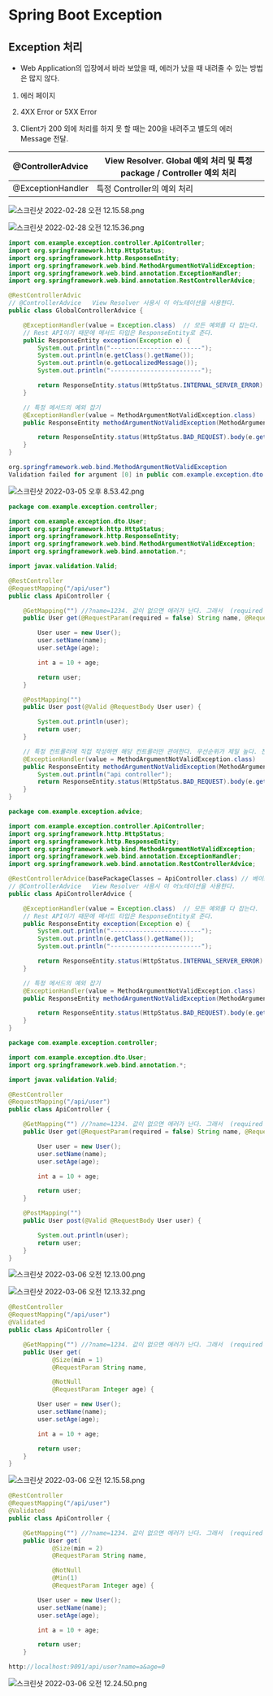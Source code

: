 # Spring Boot Exception

## Exception 처리
- Web Application의 입장에서 바라 보았을 때, 에러가 났을 때 내려줄 수 있는 방법은 많지 않다.

1. 에러 페이지

1. 4XX Error or 5XX Error
2. Client가 200 외에 처리를 하지 못 할 때는 200을 내려주고 별도의 에러 Message 전달.

| @ControllerAdvice | View Resolver. Global 예외 처리 및 특정 package / Controller 예외 처리 |
| --- | --- |
| @ExceptionHandler | 특정 Controller의 예외 처리 |

![스크린샷 2022-02-28 오전 12.15.58.png](https://t1.daumcdn.net/cafeattach/1Dzpp/1e20dc2934ce1eecbbb490e1666abdceea8090ec)

![스크린샷 2022-02-28 오전 12.15.36.png](https://t1.daumcdn.net/cafeattach/1Dzpp/a10eaf034525b02b9bb34e44d9ca42f66928ef19)

```java
import com.example.exception.controller.ApiController;
import org.springframework.http.HttpStatus;
import org.springframework.http.ResponseEntity;
import org.springframework.web.bind.MethodArgumentNotValidException;
import org.springframework.web.bind.annotation.ExceptionHandler;
import org.springframework.web.bind.annotation.RestControllerAdvice;

@RestControllerAdvic
// @ControllerAdvice   View Resolver 사용시 이 어노테이션을 사용한다.
public class GlobalControllerAdvice {

    @ExceptionHandler(value = Exception.class)  // 모든 예외를 다 잡는다.
    // Rest API이기 때문에 메서드 타입은 ResponseEntity로 준다.
    public ResponseEntity exception(Exception e) {
        System.out.println("-------------------------");
        System.out.println(e.getClass().getName());
        System.out.println(e.getLocalizedMessage());
        System.out.println("-------------------------");

        return ResponseEntity.status(HttpStatus.INTERNAL_SERVER_ERROR).body("");
    }

    // 특정 메서드의 예외 잡기
    @ExceptionHandler(value = MethodArgumentNotValidException.class)
    public ResponseEntity methodArgumentNotValidException(MethodArgumentNotValidException e) {

        return ResponseEntity.status(HttpStatus.BAD_REQUEST).body(e.getMessage());
    }
}
```

```java
org.springframework.web.bind.MethodArgumentNotValidException
Validation failed for argument [0] in public com.example.exception.dto.User com.example.exception.controller.ApiController.post(com.example.exception.dto.User) with 3 errors: [Field error in object 'user' on field 'name': rejected value []; codes [NotEmpty.user.name,NotEmpty.name,NotEmpty.java.lang.String,NotEmpty]; arguments [org.springframework.context.support.DefaultMessageSourceResolvable: codes [user.name,name]; arguments []; default message [name]]; default message [비어 있을 수 없습니다]] [Field error in object 'user' on field 'name': rejected value []; codes [Size.user.name,Size.name,Size.java.lang.String,Size]; arguments [org.springframework.context.support.DefaultMessageSourceResolvable: codes [user.name,name]; arguments []; default message [name],10,1]; default message [크기가 1에서 10 사이여야 합니다]] [Field error in object 'user' on field 'age': rejected value [0]; codes [Min.user.age,Min.age,Min.int,Min]; arguments [org.springframework.context.support.DefaultMessageSourceResolvable: codes [user.age,age]; arguments []; default message [age],1]; default message [1 이상이어야 합니다]] 
```

![스크린샷 2022-03-05 오후 8.53.42.png](https://t1.daumcdn.net/cafeattach/1Dzpp/fac5e2b88aa0fa60f39a922f02917814822b08e3)

```java
package com.example.exception.controller;

import com.example.exception.dto.User;
import org.springframework.http.HttpStatus;
import org.springframework.http.ResponseEntity;
import org.springframework.web.bind.MethodArgumentNotValidException;
import org.springframework.web.bind.annotation.*;

import javax.validation.Valid;

@RestController
@RequestMapping("/api/user")
public class ApiController {

    @GetMapping("") //?name=1234. 값이 없으면 에러가 난다. 그래서  (required = false)를 추가해서 꼭 필수가 아니다를 명시해준다.
    public User get(@RequestParam(required = false) String name, @RequestParam(required = false) Integer age) {

        User user = new User();
        user.setName(name);
        user.setAge(age);

        int a = 10 + age;

        return user;
    }

    @PostMapping("")
    public User post(@Valid @RequestBody User user) {

        System.out.println(user);
        return user;
    }

    // 특정 컨트롤러에 직접 작성하면 해당 컨트롤러만 관여한다. 우선순위가 제일 높다. 전체 시스템에 적용할 때는 Global exception사용하기.
    @ExceptionHandler(value = MethodArgumentNotValidException.class)
    public ResponseEntity methodArgumentNotValidException(MethodArgumentNotValidException e) {
        System.out.println("api controller");
        return ResponseEntity.status(HttpStatus.BAD_REQUEST).body(e.getMessage());
    }
}
```

```java
package com.example.exception.advice;

import com.example.exception.controller.ApiController;
import org.springframework.http.HttpStatus;
import org.springframework.http.ResponseEntity;
import org.springframework.web.bind.MethodArgumentNotValidException;
import org.springframework.web.bind.annotation.ExceptionHandler;
import org.springframework.web.bind.annotation.RestControllerAdvice;

@RestControllerAdvice(basePackageClasses = ApiController.class) // 베이스패키지클래스로 지정하면 전체 컨트롤러에 적용하지 않고 ApiController에만 적용된다.
// @ControllerAdvice   View Resolver 사용시 이 어노테이션을 사용한다.
public class ApiControllerAdvice {

    @ExceptionHandler(value = Exception.class)  // 모든 예외를 다 잡는다.
    // Rest API이기 때문에 메서드 타입은 ResponseEntity로 준다.
    public ResponseEntity exception(Exception e) {
        System.out.println("-------------------------");
        System.out.println(e.getClass().getName());
        System.out.println("-------------------------");

        return ResponseEntity.status(HttpStatus.INTERNAL_SERVER_ERROR).body("");
    }

    // 특정 메서드의 예외 잡기
    @ExceptionHandler(value = MethodArgumentNotValidException.class)
    public ResponseEntity methodArgumentNotValidException(MethodArgumentNotValidException e) {

        return ResponseEntity.status(HttpStatus.BAD_REQUEST).body(e.getMessage());
    }
}
```

```java
package com.example.exception.controller;

import com.example.exception.dto.User;
import org.springframework.web.bind.annotation.*;

import javax.validation.Valid;

@RestController
@RequestMapping("/api/user")
public class ApiController {

    @GetMapping("") //?name=1234. 값이 없으면 에러가 난다. 그래서  (required = false)를 추가해서 꼭 필수가 아니다를 명시해준다.
    public User get(@RequestParam(required = false) String name, @RequestParam(required = false) Integer age) {

        User user = new User();
        user.setName(name);
        user.setAge(age);

        int a = 10 + age;

        return user;
    }

    @PostMapping("")
    public User post(@Valid @RequestBody User user) {

        System.out.println(user);
        return user;
    }
}
```

![스크린샷 2022-03-06 오전 12.13.00.png](https://t1.daumcdn.net/cafeattach/1Dzpp/2c53f17b7c71627f2d45740e6e958efc97362cc5)

![스크린샷 2022-03-06 오전 12.13.32.png](https://t1.daumcdn.net/cafeattach/1Dzpp/b4ba9780fc00091adca95ce75e7a8e661f86c6aa)

```java
@RestController
@RequestMapping("/api/user")
@Validated
public class ApiController {

    @GetMapping("") //?name=1234. 값이 없으면 에러가 난다. 그래서  (required = false)를 추가해서 꼭 필수가 아니다를 명시해준다.
    public User get(
            @Size(min = 1)
            @RequestParam String name,

            @NotNull
            @RequestParam Integer age) {

        User user = new User();
        user.setName(name);
        user.setAge(age);

        int a = 10 + age;

        return user;
    }
}
```

![스크린샷 2022-03-06 오전 12.15.58.png](https://t1.daumcdn.net/cafeattach/1Dzpp/7e7ebc25c5e853012d17d0eaa29aff80cb30bac6)

```java
@RestController
@RequestMapping("/api/user")
@Validated
public class ApiController {

    @GetMapping("") //?name=1234. 값이 없으면 에러가 난다. 그래서  (required = false)를 추가해서 꼭 필수가 아니다를 명시해준다.
    public User get(
            @Size(min = 2)
            @RequestParam String name,

            @NotNull
            @Min(1)
            @RequestParam Integer age) {

        User user = new User();
        user.setName(name);
        user.setAge(age);

        int a = 10 + age;

        return user;
    }
```

```java
http://localhost:9091/api/user?name=a&age=0
```

![스크린샷 2022-03-06 오전 12.24.50.png](https://t1.daumcdn.net/cafeattach/1Dzpp/c65d47539029b8225a2e79f7b54d5b4304794756)